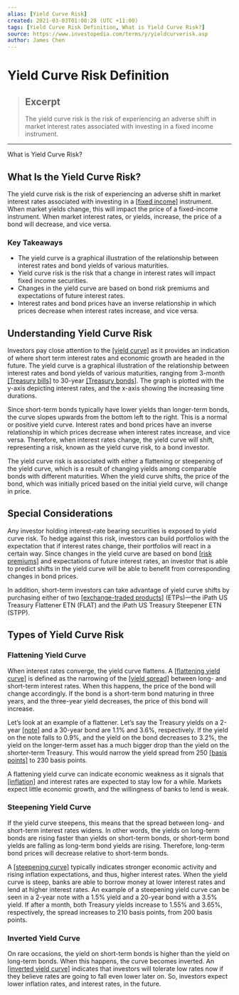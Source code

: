 ```yaml
---
alias: [Yield Curve Risk]
created: 2021-03-03T01:08:28 (UTC +11:00)
tags: [Yield Curve Risk Definition, What is Yield Curve Risk?]
source: https://www.investopedia.com/terms/y/yieldcurverisk.asp
author: James Chen
---
```


# Yield Curve Risk Definition

> ## Excerpt
> The yield curve risk is the risk of experiencing an adverse shift in market interest rates associated with investing in a fixed income instrument.

---

What is Yield Curve Risk?
## What Is the Yield Curve Risk?

The yield curve risk is the risk of experiencing an adverse shift in market interest rates associated with investing in a [[fixed income]](https://www.investopedia.com/terms/f/fixedincome.asp) instrument. When market yields change, this will impact the price of a fixed-income instrument. When market interest rates, or yields, increase, the price of a bond will decrease, and vice versa.

### Key Takeaways

-   The yield curve is a graphical illustration of the relationship between interest rates and bond yields of various maturities. 
-   Yield curve risk is the risk that a change in interest rates will impact fixed income securities. 
-   Changes in the yield curve are based on bond risk premiums and expectations of future interest rates.
-   Interest rates and bond prices have an inverse relationship in which prices decrease when interest rates increase, and vice versa.

## Understanding Yield Curve Risk

Investors pay close attention to the [[yield curve]](https://www.investopedia.com/terms/y/yieldcurve.asp) as it provides an indication of where short term interest rates and economic growth are headed in the future. The yield curve is a graphical illustration of the relationship between interest rates and bond yields of various maturities, ranging from 3-month [[Treasury bills]](https://www.investopedia.com/terms/t/treasurybill.asp) to 30-year [[Treasury bonds]](https://www.investopedia.com/terms/t/treasurybond.asp). The graph is plotted with the y-axis depicting interest rates, and the x-axis showing the increasing time durations. 

Since short-term bonds typically have lower yields than longer-term bonds, the curve slopes upwards from the bottom left to the right. This is a normal or positive yield curve. Interest rates and bond prices have an inverse relationship in which prices decrease when interest rates increase, and vice versa. Therefore, when interest rates change, the yield curve will shift, representing a risk, known as the yield curve risk, to a bond investor.

The yield curve risk is associated with either a flattening or steepening of the yield curve, which is a result of changing yields among comparable bonds with different maturities. When the yield curve shifts, the price of the bond, which was initially priced based on the initial yield curve, will change in price.

## Special Considerations

Any investor holding interest-rate bearing securities is exposed to yield curve risk. To hedge against this risk, investors can build portfolios with the expectation that if interest rates change, their portfolios will react in a certain way. Since changes in the yield curve are based on bond [[risk premiums]](https://www.investopedia.com/terms/r/riskpremium.asp) and expectations of future interest rates, an investor that is able to predict shifts in the yield curve will be able to benefit from corresponding changes in bond prices.

In addition, short-term investors can take advantage of yield curve shifts by purchasing either of two [[exchange-traded products]](https://www.investopedia.com/terms/e/exchange-traded-products-etp.asp) (ETPs)—the iPath US Treasury Flattener ETN (FLAT) and the iPath US Treasury Steepener ETN (STPP).

## Types of Yield Curve Risk 

### Flattening Yield Curve

When interest rates converge, the yield curve flattens. A [[flattening yield curve]](https://www.investopedia.com/terms/f/flatyieldcurve.asp) is defined as the narrowing of the [[yield spread]](https://www.investopedia.com/terms/y/yieldspread.asp) between long- and short-term interest rates. When this happens, the price of the bond will change accordingly. If the bond is a short-term bond maturing in three years, and the three-year yield decreases, the price of this bond will increase.

Let’s look at an example of a flattener. Let’s say the Treasury yields on a 2-year [[note]](https://www.investopedia.com/terms/t/treasurynote.asp) and a 30-year bond are 1.1% and 3.6%, respectively. If the yield on the note falls to 0.9%, and the yield on the bond decreases to 3.2%, the yield on the longer-term asset has a much bigger drop than the yield on the shorter-term Treasury. This would narrow the yield spread from 250 [[basis points]](https://www.investopedia.com/terms/b/basispoint.asp) to 230 basis points.

A flattening yield curve can indicate economic weakness as it signals that [[inflation]](https://www.investopedia.com/terms/i/inflation.asp) and interest rates are expected to stay low for a while. Markets expect little economic growth, and the willingness of banks to lend is weak.

### Steepening Yield Curve

If the yield curve steepens, this means that the spread between long- and short-term interest rates widens. In other words, the yields on long-term bonds are rising faster than yields on short-term bonds, or short-term bond yields are falling as long-term bond yields are rising. Therefore, long-term bond prices will decrease relative to short-term bonds.

A [[steepening curve]](https://www.investopedia.com/terms/c/curve-steepener-trade.asp) typically indicates stronger economic activity and rising inflation expectations, and thus, higher interest rates. When the yield curve is steep, banks are able to borrow money at lower interest rates and lend at higher interest rates. An example of a steepening yield curve can be seen in a 2-year note with a 1.5% yield and a 20-year bond with a 3.5% yield. If after a month, both Treasury yields increase to 1.55% and 3.65%, respectively, the spread increases to 210 basis points, from 200 basis points.

### Inverted Yield Curve

On rare occasions, the yield on short-term bonds is higher than the yield on long-term bonds. When this happens, the curve becomes inverted. An [[inverted yield curve]](https://www.investopedia.com/terms/i/invertedyieldcurve.asp) indicates that investors will tolerate low rates now if they believe rates are going to fall even lower later on. So, investors expect lower inflation rates, and interest rates, in the future.
